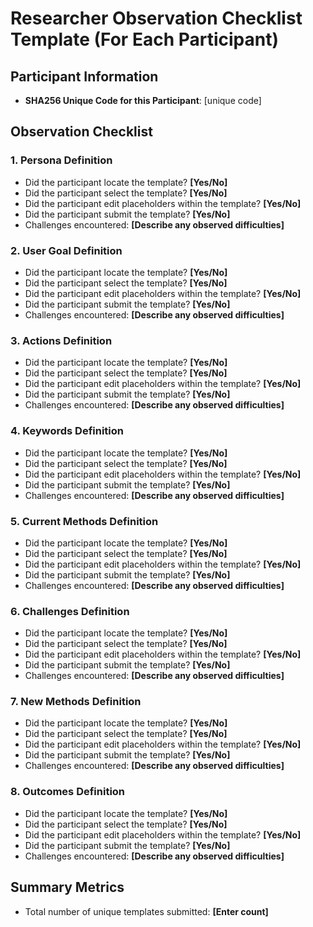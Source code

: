 # Researcher Observation Checklist Template (For Each Participant)

## **Participant Information**
- **SHA256 Unique Code for this Participant**: [unique code]

## **Observation Checklist**

### **1. Persona Definition**
- Did the participant locate the template? **[Yes/No]**
- Did the participant select the template? **[Yes/No]**
- Did the participant edit placeholders within the template? **[Yes/No]**
- Did the participant submit the template? **[Yes/No]**
- Challenges encountered: **[Describe any observed difficulties]**

### **2. User Goal Definition**
- Did the participant locate the template? **[Yes/No]**
- Did the participant select the template? **[Yes/No]**
- Did the participant edit placeholders within the template? **[Yes/No]**
- Did the participant submit the template? **[Yes/No]**
- Challenges encountered: **[Describe any observed difficulties]**

### **3. Actions Definition**
- Did the participant locate the template? **[Yes/No]**
- Did the participant select the template? **[Yes/No]**
- Did the participant edit placeholders within the template? **[Yes/No]**
- Did the participant submit the template? **[Yes/No]**
- Challenges encountered: **[Describe any observed difficulties]**

### **4. Keywords Definition**
- Did the participant locate the template? **[Yes/No]**
- Did the participant select the template? **[Yes/No]**
- Did the participant edit placeholders within the template? **[Yes/No]**
- Did the participant submit the template? **[Yes/No]**
- Challenges encountered: **[Describe any observed difficulties]**

### **5. Current Methods Definition**
- Did the participant locate the template? **[Yes/No]**
- Did the participant select the template? **[Yes/No]**
- Did the participant edit placeholders within the template? **[Yes/No]**
- Did the participant submit the template? **[Yes/No]**
- Challenges encountered: **[Describe any observed difficulties]**

### **6. Challenges Definition**
- Did the participant locate the template? **[Yes/No]**
- Did the participant select the template? **[Yes/No]**
- Did the participant edit placeholders within the template? **[Yes/No]**
- Did the participant submit the template? **[Yes/No]**
- Challenges encountered: **[Describe any observed difficulties]**

### **7. New Methods Definition**
- Did the participant locate the template? **[Yes/No]**
- Did the participant select the template? **[Yes/No]**
- Did the participant edit placeholders within the template? **[Yes/No]**
- Did the participant submit the template? **[Yes/No]**
- Challenges encountered: **[Describe any observed difficulties]**

### **8. Outcomes Definition**
- Did the participant locate the template? **[Yes/No]**
- Did the participant select the template? **[Yes/No]**
- Did the participant edit placeholders within the template? **[Yes/No]**
- Did the participant submit the template? **[Yes/No]**
- Challenges encountered: **[Describe any observed difficulties]**

## **Summary Metrics**
- Total number of unique templates submitted: **[Enter count]**
